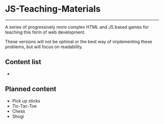 # JS-Teaching-Materials
---
A series of progressively more complex HTML and JS based games for teaching this form of web development.

These versions will not be optimal or the best way of implementing these problems, but will focus on readability.

## Content list
- 

## Planned content
- Pick up sticks
- Tic-Tac-Toe
- Chess
- Shogi